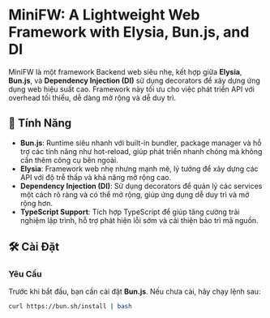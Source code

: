 # MiniFW: A Lightweight Web Framework with Elysia, Bun.js, and DI

MiniFW là một framework Backend web siêu nhẹ, kết hợp giữa **Elysia**, **Bun.js**, và **Dependency Injection (DI)** sử dụng decorators để xây dựng ứng dụng web hiệu suất cao. Framework này tối ưu cho việc phát triển API với overhead tối thiểu, dễ dàng mở rộng và dễ duy trì.

## 🚀 Tính Năng

- **Bun.js**: Runtime siêu nhanh với built-in bundler, package manager và hỗ trợ các tính năng như hot-reload, giúp phát triển nhanh chóng mà không cần thêm công cụ bên ngoài.
- **Elysia**: Framework web nhẹ nhưng mạnh mẽ, lý tưởng để xây dựng các API với độ trễ thấp và khả năng mở rộng cao.
- **Dependency Injection (DI)**: Sử dụng decorators để quản lý các services một cách rõ ràng và có thể mở rộng, giúp ứng dụng dễ duy trì và mở rộng hơn.
- **TypeScript Support**: Tích hợp TypeScript để giúp tăng cường trải nghiệm lập trình, hỗ trợ phát hiện lỗi sớm và cải thiện bảo trì mã nguồn.

## 🛠 Cài Đặt

### Yêu Cầu

Trước khi bắt đầu, bạn cần cài đặt **Bun.js**. Nếu chưa cài, hãy chạy lệnh sau:

```bash
curl https://bun.sh/install | bash
